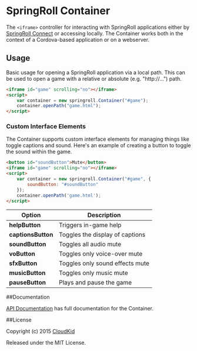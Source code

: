 # SpringRoll Container

The `<iframe>` controller for interacting with SpringRoll applications either by [SpringRoll Connect](https://github.com/SpringRoll/SpringRollConnect) or accessing locally. The Container works both in the context of a Cordova-based application or on a webserver.

## Usage 

Basic usage for opening a SpringRoll application via a local path. This can be used to open a game with a relative or absolute (e.g. "http://...") path.

```html
<iframe id="game" scrolling="no"></iframe>
<script>
    var container = new springroll.Container("#game");
    container.openPath("game.html");
</script>
```

### Custom Interface Elements

The Container supports custom interface elements for managing things like toggle captions and sound. Here's an example of creating a button to toggle the sound within the game.

```html
<button id="soundButton">Mute</button>
<iframe id="game" scrolling="no"></iframe>
<script>
	var container = new springroll.Container("#game", {
	    soundButton: "#soundButton"
	});
	container.openPath('game.html');
</script>
```

| Option | Description |
|---|---|
| **helpButton** | Triggers in-game help |
| **captionsButton** | Toggles the display of captions |
| **soundButton** | Toggles all audio mute |
| **voButton** | Toggles only voice-over mute |
| **sfxButton** | Toggles only sound effects mute|
| **musicButton** | Toggles only music mute |
| **pauseButton** | Plays and pause the game |

##Documentation

[API Documentation](http://springroll.github.io/SpringRollContainer/) has full documentation for the Container.

##License

Copyright (c) 2015 [CloudKid](http://github.com/cloudkidstudio)

Released under the MIT License.